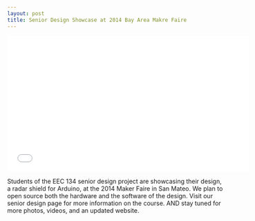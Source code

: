 ```yaml
---
layout: post
title: Senior Design Showcase at 2014 Bay Area Makre Faire
---
```

<iframe width="560" height="315" src="//www.youtube.com/embed/8-OR0QppWKA" frameborder="0" allowfullscreen></iframe>

Students of the EEC 134 senior design project are showcasing their design, a radar shield for Arduino, at the 2014 Maker Faire in San Mateo. We plan to open source both the hardware and the software of the design. Visit our senior design page for more information on the course. AND stay tuned for more photos, videos, and an updated website.
